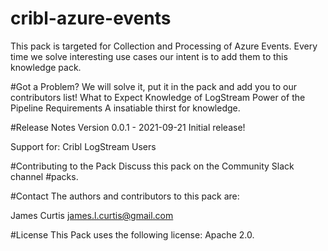 # cribl-azure-events
This pack is targeted for Collection and Processing of Azure Events. Every time we solve interesting use cases our intent is to add them to this knowledge pack.

#Got a Problem?
We will solve it, put it in the pack and add you to our contributors list!
What to Expect
Knowledge of LogStream
Power of the Pipeline
Requirements
A insatiable thirst for knowledge.

#Release Notes
Version 0.0.1 - 2021-09-21
Initial release!

Support for: Cribl LogStream Users

#Contributing to the Pack
Discuss this pack on the Community Slack channel #packs.

#Contact
The authors and contributors to this pack are:

James Curtis <james.l.curtis@gmail.com>

#License
This Pack uses the following license: Apache 2.0.
